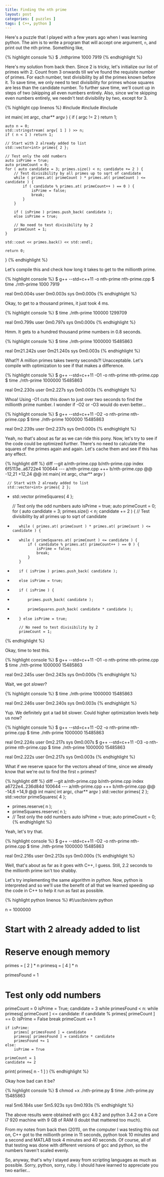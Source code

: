 ```yaml
---
title: Finding the nth prime
layout: post
categories: [ puzzles ]
tags: [ C++, python ]
---
```


Here's a puzzle that I played with a few years ago when I was learning python.
The aim is to write a program that will accept one argument, `n`, and print out the nth prime.
Something like,

{% highlight console %}
$ ./nthprime 1000
7919
{% endhighlight %}

Here's my solution from back then.
Since 2 is tricky, let's initialize our list of primes with 2.
Count from 3 onwards till we've found the requisite number of primes.
For each number, test divisibility by all the primes known before it.
To save time, we only need to test divisibility for primes whose squares are less than the candidate number.
To further save time, we'll count up in steps of two (skipping all even numbers entirely.
Also, since we're skipping even numbers entirely, we needn't test divisibility by two, except for 3.

{% highlight cpp linenos %}
#include <iostream>
#include <sstream>
#include <vector>

int main( int argc, char** argv )
{
    if ( argc != 2 ) return 1;

    auto n = 0;
    std::stringstream( argv[ 1 ] ) >> n;
    if ( n < 1 ) return 1;

    // Start with 2 already added to list
    std::vector<int> primes{ 2 };

    // Test only the odd numbers
    auto isPrime = true;
    auto primeCount = 0;
    for ( auto candidate = 3; primes.size() < n; candidate += 2 ) {
        // Test divisibility by all primes up to sqrt of candidate
        while ( primes.at( primeCount ) * primes.at( primeCount ) <= candidate ) {
            if ( candidate % primes.at( primeCount++ ) == 0 ) {
                isPrime = false;
                break;
            }
        }

        if ( isPrime ) primes.push_back( candidate );
        else isPrime = true;

        // No need to test divisibility by 2
        primeCount = 1;
    }

    std::cout << primes.back() << std::endl;

    return 0;
}
{% endhighlight %}

Let's compile this and check how long it takes to get to the millionth prime.

{% highlight console %}
$ g++ --std=c++11 -o nth-prime nth-prime.cpp
$ time ./nth-prime 1000
7919

real    0m0.004s
user    0m0.003s
sys     0m0.000s
{% endhighlight %}

Okay, to get to a thousand primes, it just took 4 ms.

{% highlight console %}
$ time ./nth-prime 100000
1299709

real    0m0.799s
user    0m0.797s
sys     0m0.000s
{% endhighlight %}

Hmm.
It gets to a hundred thousand prime numbers in 0.8 seconds.

{% highlight console %}
$ time ./nth-prime 1000000
15485863

real    0m21.242s
user    0m21.240s
sys     0m0.003s
{% endhighlight %}

What?!
A million primes takes twenty seconds?!
Unacceptable.
Let's compile with optimization to see if that makes a difference.

{% highlight console %}
$ g++ --std=c++11 -O1 -o nth-prime nth-prime.cpp
$ time ./nth-prime 1000000
15485863

real    0m2.230s
user    0m2.227s
sys     0m0.003s
{% endhighlight %}

Whoa!
Using -O1 cuts this down to just over two seconds to find the millionth prime number.
I wonder if -O2 or -O3 would do even better...

{% highlight console %}
$ g++ --std=c++11 -O2 -o nth-prime nth-prime.cpp
$ time ./nth-prime 1000000
15485863

real    0m2.239s
user    0m2.237s
sys     0m0.000s
{% endhighlight %}

Yeah, no that's about as far as we can ride this pony.
Now, let's try to see if the code could be optimized further.
There's no need to calculate the squares of the primes again and again.
Let's cache them and see if this has any effect.

{% highlight diff %}
diff --git a/nth-prime.cpp b/nth-prime.cpp
index 6f5113e..a6722e4 100644
--- a/nth-prime.cpp
+++ b/nth-prime.cpp
@@ -12,21 +12,24 @@ int main( int argc, char** argv )

     // Start with 2 already added to list
     std::vector<int> primes{ 2 };
+    std::vector<int> primeSquares{ 4 };

     // Test only the odd numbers
     auto isPrime = true;
     auto primeCount = 0;
     for ( auto candidate = 3; primes.size() < n; candidate += 2 ) {
         // Test divisibility by all primes up to sqrt of candidate
-        while ( primes.at( primeCount ) * primes.at( primeCount ) <= candidate ) {
+        while ( primeSquares.at( primeCount ) <= candidate ) {
             if ( candidate % primes.at( primeCount++ ) == 0 ) {
                 isPrime = false;
                 break;
             }
         }

-        if ( isPrime ) primes.push_back( candidate );
-        else isPrime = true;
+        if ( isPrime ) {
+            primes.push_back( candidate );
+            primeSquares.push_back( candidate * candidate );
+        } else isPrime = true;

         // No need to test divisibility by 2
         primeCount = 1;
{% endhighlight %}

Okay, time to test this.

{% highlight console %}
$ g++ --std=c++11 -O1 -o nth-prime nth-prime.cpp
$ time ./nth-prime 1000000
15485863

real    0m2.245s
user    0m2.243s
sys     0m0.000s
{% endhighlight %}

Wait, we got *slower*?

{% highlight console  %}
$ time ./nth-prime 1000000
15485863

real    0m2.246s
user    0m2.240s
sys     0m0.003s
{% endhighlight %}

Yup.
We definitely got a tad bit slower.
Could higher optimization levels help us now?

{% highlight console %}
$ g++ --std=c++11 -O2 -o nth-prime nth-prime.cpp
$ time ./nth-prime 1000000
15485863

real    0m2.224s
user    0m2.217s
sys     0m0.007s
$ g++ --std=c++11 -O3 -o nth-prime nth-prime.cpp
$ time ./nth-prime 1000000
15485863

real    0m2.222s
user    0m2.217s
sys     0m0.003s
{% endhighlight %}

What if we reserve space for the vectors ahead of time, since we already know that we're out to find the first `n` primes?

{% highlight diff %}
diff --git a/nth-prime.cpp b/nth-prime.cpp
index a6722e4..236d84d 100644
--- a/nth-prime.cpp
+++ b/nth-prime.cpp
@@ -14,6 +14,9 @@ int main( int argc, char** argv )
     std::vector<int> primes{ 2 };
     std::vector<int> primeSquares{ 4 };

+    primes.reserve( n );
+    primeSquares.reserve( n );
+
     // Test only the odd numbers
     auto isPrime = true;
     auto primeCount = 0;
{% endhighlight %}

Yeah, let's try that.

{% highlight console %}
$ g++ --std=c++11 -O2 -o nth-prime nth-prime.cpp
$ time ./nth-prime 1000000
15485863

real    0m2.216s
user    0m2.213s
sys     0m0.000s
{% endhighlight %}

Well, that's about as far as it goes with C++, I guess.
Still, 2.2 seconds to the millionth prime isn't too shabby.

Let's try implementing the same algorithm in python.
Now, python is interpreted and so we'll use the benefit of all that we learned speeding up the code in C++ to help it run as fast as possible.

{% highlight python linenos %}
#!/usr/bin/env python

n = 1000000

# Start with 2 already added to list
# Reserve enough memory
primes = [ 2 ] * n
primesq = [ 4 ] * n

primesFound = 1

# Test only odd numbers
primeCount = 0
isPrime = True;
candidate = 3
while primesFound < n:
    while primesq[ primeCount ] <= candidate:
        if candidate % primes[ primeCount ] == 0:
            isPrime = False
            break
        primeCount += 1

    if isPrime:
        primes[ primesFound ] = candidate
        primesq[ primesFound ] = candidate * candidate
        primesFound += 1
    else:
        isPrime = True

    primeCount = 1
    candidate += 2

print( primes[ n - 1 ] )
{% endhighlight %}

Okay how bad can it be?

{% highlight console %}
$ chmod +x ./nth-prime.py
$ time ./nth-prime.py
15485863

real    5m6.184s
user    5m5.923s
sys     0m0.193s
{% endhighlight %}

The above results were obtained with gcc 4.9.2 and python 3.4.2 on a Core i7 920 machine with 9 GB of RAM (I doubt that mattered too much).

From my notes from back then (2011), on the computer I was testing this out on, C++ got to the millionth prime in 11 seconds, python took 10 minutes and a second and MATLAB took 4 minutes and 40 seconds.
Of course, all of that testing was done with different versions of gcc and python, so the numbers haven't scaled evenly.

So, anyway, that's why I stayed away from scripting languages as much as possible.
Sorry, python, sorry, ruby.
I should have learned to appreciate you two earlier...

